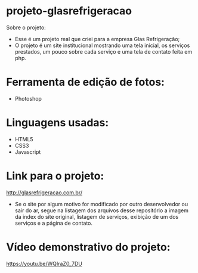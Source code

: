 # projeto-glasrefrigeracao

Sobre o projeto:
- Esse é um projeto real que criei para a empresa Glas Refrigeração;
- O projeto é um site institucional mostrando uma tela inicial, os serviços prestados, um pouco sobre cada serviço e uma tela de contato feita em php.

# Ferramenta de edição de fotos:
- Photoshop

# Linguagens usadas:
- HTML5
- CSS3
- Javascript

# Link para o projeto:

http://glasrefrigeracao.com.br/

- Se o site por algum motivo for modificado por outro desenvolvedor ou sair do ar, segue na listagem dos arquivos desse repositório a imagem da index do site original, listagem de serviços, exibição de um dos serviços e a página de contato.

# Vídeo demonstrativo do projeto:

https://youtu.be/WQIraZ0_7DU
